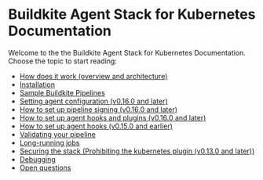 # Buildkite Agent Stack for Kubernetes Documentation

Welcome to the the Buildkite Agent Stack for Kubernetes Documentation.
Choose the topic to start reading:

-   [How does it work (overview and architecture)](overview_and_architecture.md)
-   [Installation](installation.md)
-   [Sample Buildkite Pipelines](sample_pipelines.md)
-   [Setting agent configuration (v0.16.0 and later)](agent_configuration.md)
-   [How to set up pipeline signing (v0.16.0 and later)](pipeline_signing.md)
-   [How to set up agent hooks and plugins (v0.16.0 and later)](hooks_and_plugins_new.md)
-   [How to set up agent hooks (v0.15.0 and earlier)](hooks_and_plugins_old.md)
-   [Validating your pipeline](pipeline_validation.md)
-   [Long-running jobs](long_running_jobs.md)
-   [Securing the stack (Prohibiting the kubernetes plugin (v0.13.0 and later))](securing_stack.md)
-   [Debugging](debugging.md)
-   [Open questions](further_work.md)
